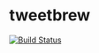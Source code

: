 # tweetbrew

[![Build Status](https://travis-ci.org/xu-cheng/tweetbrew.svg?branch=master)](https://travis-ci.org/xu-cheng/tweetbrew)
